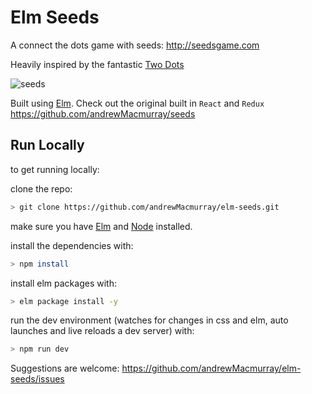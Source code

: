 # Elm Seeds

A connect the dots game with seeds: http://seedsgame.com

Heavily inspired by the fantastic [Two Dots](https://www.dots.co/twodots/)

![seeds](https://raw.githubusercontent.com/andrewMacmurray/seeds/master/public/img/seed-collection.png)

Built using [Elm](http://elm-lang.org/). Check out the original built in `React` and `Redux` https://github.com/andrewMacmurray/seeds

## Run Locally

to get running locally:

clone the repo:

```sh
> git clone https://github.com/andrewMacmurray/elm-seeds.git
```

make sure you have [Elm](https://guide.elm-lang.org/install.html) and [Node](https://nodejs.org/en/download/) installed.

install the dependencies with:

```sh
> npm install
```

install elm packages with:

```sh
> elm package install -y
```

run the dev environment (watches for changes in css and elm, auto launches and live reloads a dev server) with:

```sh
> npm run dev
```

Suggestions are welcome: https://github.com/andrewMacmurray/elm-seeds/issues
